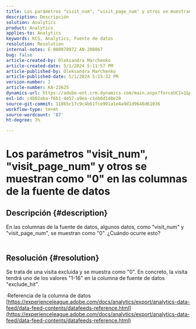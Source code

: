 ```yaml
---
title: Los parámetros "visit_num", "visit_page_num" y otros se muestran como "0" en las columnas de la fuente de datos
description: Descripción
solution: Analytics
product: Analytics
applies-to: Analytics
keywords: KCS, Analytics, Fuente de datos
resolution: Resolution
internal-notes: E-000978972 AN-208867
bug: false
article-created-by: Oleksandra Marchenko
article-created-date: 5/1/2024 5:11:57 PM
article-published-by: Oleksandra Marchenko
article-published-date: 5/1/2024 5:15:32 PM
version-number: 2
article-number: KA-22625
dynamics-url: https://adobe-ent.crm.dynamics.com/main.aspx?forceUCI=1&pagetype=entityrecord&etn=knowledgearticle&id=2f4d1fe4-dd07-ef11-9f8a-6045bd006704
exl-id: c4b02aba-f6b1-4e57-a9ea-c1eb0d148e20
source-git-commit: 11865c17c9c4b61fce991a1e4a9d1d9646d61036
workflow-type: tm+mt
source-wordcount: '87'
ht-degree: 3%

---
```


# Los parámetros &quot;visit_num&quot;, &quot;visit_page_num&quot; y otros se muestran como &quot;0&quot; en las columnas de la fuente de datos

## Descripción {#description}

En las columnas de la fuente de datos, algunos datos, como &quot;visit_num&quot; y &quot;visit_page_num&quot;, se muestran como &quot;0&quot;. ¿Cuándo ocurre esto?
<br> 

## Resolución {#resolution}


Se trata de una visita excluida y se muestra como &quot;0&quot;. En concreto, la visita tendrá uno de los valores &quot;1-16&quot; en la columna de fuente de datos &quot;exclude_hit&quot;.

·Referencia de la columna de datos
[https://experienceleague.adobe.com/docs/analytics/export/analytics-data-feed/data-feed-contents/datafeeds-reference.html](https://experienceleague.adobe.com/docs/analytics/export/analytics-data-feed/data-feed-contents/datafeeds-reference.html)
